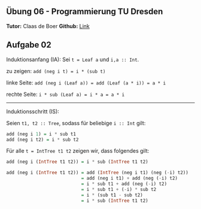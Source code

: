 ## Übung 06 - Programmierung TU Dresden
**Tutor:** Claas de Boer
**Github:** [Link](https://github.com/cdboer/programmierung-ss19)

## Aufgabe 02
Induktionsanfang (IA):
Sei `t = Leaf a` und `i,a :: Int`.  

zu zeigen: `add (neg i t) = i * (sub t)`  

linke Seite: `add (neg i (Leaf a)) = add (Leaf (a * i)) = a * i`  

rechte Seite: `i * sub (Leaf a) = i * a = a * i`  

---
Induktionsschritt (IS):  

Seien `t1, t2 :: Tree`, sodass für beliebige `i :: Int` gilt:  
```haskell
add (neg i 1) = i * sub t1
add (neg i t2) = i * sub t2
```

Für alle `t = IntTree t1 t2` zeigen wir, dass folgendes gilt:
```haskell
add (neg i (IntTree t1 t2)) = i * sub (IntTree t1 t2)
```
```haskell
add (neg i (IntTree t1 t2)) = add (IntTree (neg i t1) (neg (-i) t2))
                            = add (neg i t1) + add (neg (-i) t2)
                            = i * sub t1 + add (neg (-i) t2)
                            = i * sub t1 + (-i) * sub t2
                            = i * (sub t1 - sub t2)
                            = i * sub (IntTree t1 t2)
```
